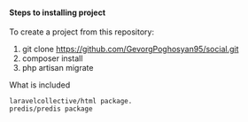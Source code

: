 <h4>Steps to installing project</h4>

To create a project from this repository:

1.  git clone https://github.com/GevorgPoghosyan95/social.git
2.  composer install
3.  php artisan migrate

What is included

    laravelcollective/html package.
    predis/predis package
